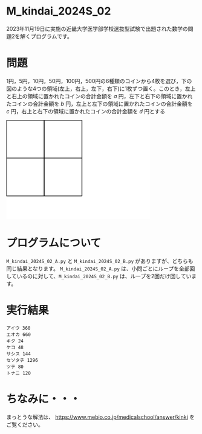 # M_kindai_2024S_02

2023年11月19日に実施の近畿大学医学部学校選抜型試験で出題された数学の問題2を解くプログラムです。

# 問題

1円，5円，10円，50円，100円，500円の6種類のコインから4枚を選び，下の図のような4つの領域(左上，右上，左下，右下)に1枚ずつ置く。このとき，左上と右上の領域に置かれたコインの合計金額を $a$ 円，左下と右下の領域に置かれたコインの合計金額を $b$ 円，左上と左下の領域に置かれたコインの合計金額を $c$ 円，右上と右下の領域に置かれたコインの合計金額を $d$ 円とする

![fig](fig.svg)

# プログラムについて

`M_kindai_2024S_02_A.py` と `M_kindai_2024S_02_B.py` がありますが、どちらも同じ結果となります。
`M_kindai_2024S_02_A.py` は、小問ごとにループを全部回しているのに対して、`M_kindai_2024S_02_B.py` は、ループを2回だけ回しています。

# 実行結果

```
アイウ 360
エオカ 660
キク 24
ケコ 48
サシス 144
セソタチ 1296
ツテ 80
トナニ 120
```

# ちなみに・・・

まっとうな解法は、
https://www.mebio.co.jp/medicalschool/answer/kinki
をご覧ください。